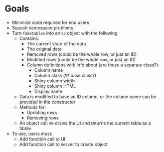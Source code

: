 # Goals

- Minimize code required for end users
- Squash namespace problems
- Turn `faketables` into an `S7` object with the following
  - Contains:
    - The current state of the data
    - The original data
    - Removed rows (could be the whole row, or just an ID)
    - Modified rows (could be the whole row, or just an ID)
    - Column definitions with info about (are these a separate class?):
      - Column name
      - Column class (`S7` base class?)
      - Shiny column width
      - Shiny column HTML
      - Display name
  - Data is modified to have an ID column, or the column name can be provided in the constructor
  - Methods for:
    - Updating rows
    - Removing rows
  - An object call re-draws the UI and returns the current table as a tibble
- To use, users must:
  - Add function call to UI
  - Add function call to server to create object
